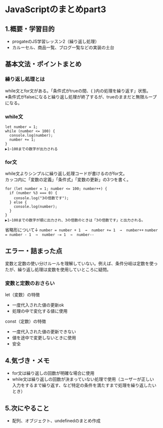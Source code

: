 # JavaScriptのまとめpart3

## 1.概要・学習目的
- progateのJS学習レッスン2（繰り返し処理）
- カルーセル、商品一覧、ブログ一覧などの実装の土台

## 基本文法・ポイントまとめ
### 繰り返し処理とは
while文とfor文がある。「条件式がtrueの間、{ }内の処理を繰り返す」状態。  
※条件式がfalseになると繰り返し処理が終了するが、trueのままだと無限ループになる。
### while文
```
let number = 1;  
while (number <= 100) {
  console.log(number);
  number += 1;
}
▶1~100までの数字が出力される
```
### for文
while文よりシンプルに繰り返し処理コードが書けるのがfor文。  
カッコ内に「変数の定義」「条件式」「変数の更新」の3つを書く。

```
for (let number = 1; number <= 100; number++) {
  if (number %3 === 0) {
    console.log("3の倍数です");
  } else {
    console.log(number);
  }
}
▶1~100までの数字が順に出力され、3の倍数のときは「3の倍数です」と出力される。
```

省略形について↓
`number = number + 1  →  number += 1  →  number++`
`number = number - 1  →  number -= 1  →  number--`

## エラー・詰まった点
変数と定数の使い分けルールを理解していない。例えば、条件分岐は定数を使ったが、繰り返し処理は変数を使用していところに疑問。
### 変数と定数のおさらい
let（変数）の特徴
- 一度代入された値の更新ok
- 処理の中で変化する値に使用

const（定数）の特徴
- 一度代入された値の更新できない
- 値を途中で変更しないときに使用
- 安全

## 4.気づき・メモ
- for文は繰り返しの回数が明確な場合に使用
- while文は繰り返しの回数が決まっていない処理で使用（ユーザーが正しい入力をするまで繰り返す、など特定の条件を満たすまで処理を繰り返したいとき）

## 5.次にやること
- 配列、オブジェクト、undefinedのまとめ作成
